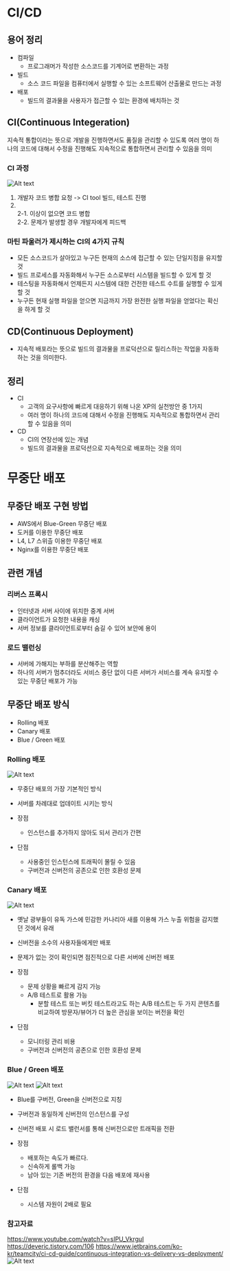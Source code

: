 # CI/CD
## 용어 정리

* 컴파일
	* 프로그래머가 작성한 소스코드를 기계어로 변환하는 과정
* 빌드
	* 소스 코드 파일을 컴퓨터에서 실행할 수 있는 소프트웨어 산출물로 만드는 과정
* 배포
	* 빌드의 결과물을 사용자가 접근할 수 있는 환경에 배치하는 것

## CI(Continuous Integeration)
지속적 통합이라는 뜻으로 개발을 진행하면서도 품질을 관리할 수 있도록 여러 명이 하나의 코드에 대해서 수정을 진행해도 지속적으로 통합하면서 관리할 수 있음을 의미

### CI 과정
![Alt text](image/image.png)
1. 개발자 코드 병합 요청 -> CI tool 빌드, 테스트 진행
2. <br>
	2-1. 이상이 없으면 코드 병합<br>
	2-2. 문제가 발생할 경우 개발자에게 피드백

### 마틴 파울러가 제시하는 CI의 4가지 규칙
* 모든 소스코드가 살아있고 누구든 현재의 소스에 접근할 수 있는 단일지점을 유지할 것
* 빌드 프로세스를 자동화해서 누구든 소스로부터 시스템을 빌드할 수 있게 할 것
* 테스팅을 자동화해서 언제든지 시스템에 대한 건전한 테스트 수트를 실행할 수 있게 할 것
* 누구든 현재 실행 파일을 얻으면 지금까지 가장 완전한 실행 파일을 얻었다는 확신을 하게 할 것

## CD(Continuous Deployment)
* 지속적 배포라는 뜻으로 빌드의 결과물을 프로덕션으로 릴리스하는 작업을 자동화하는 것을 의미한다.


## 정리
* CI
	* 고객의 요구사항에 빠르게 대응하기 위해 나온 XP의 실천방안 중 1가지
	* 여러 명이 하나의 코드에 대해서 수정을 진행해도 지속적으로 통합하면서 관리할 수 있음을 의미
* CD
	* CI의 연장선에 있는 개념
	* 빌드의 결과물을 프로덕션으로 지속적으로 배포하는 것을 의미

# 무중단 배포
## 무중단 배포 구현 방법
* AWS에서 Blue-Green 무중단 배포
* 도커를 이용한 무중단 배포
* L4, L7 스위츨 이용한 무중단 배포
* Nginx를 이용한 무중단 배포

## 관련 개념
### 리버스 프록시
* 인터넷과 서버 사이에 위치한 중계 서버
* 클라이언트가 요청한 내용을 캐싱
* 서버 정보를 클라이언트로부터 숨길 수 있어 보안에 용이

### 로드 밸런싱
* 서버에 가해지는 부하를 분산해주는 역할
* 하나의 서버가 멈추더라도 서비스 중단 없이 다른 서버가 서비스를 계속 유지할 수 있는 무중단 배포가 가능

## 무중단 배포 방식
* Rolling 배포
* Canary 배포
* Blue / Green 배포

### Rolling 배포
![Alt text](image-2.png)

* 무중단 배포의 가장 기본적인 방식
* 서버를 차례대로 업데이트 시키는 방식
* 장점
	* 인스턴스를 추가하지 않아도 되서 관리가 간편

* 단점
	* 사용중인 인스턴스에 트래픽이 몰릴 수 있음
	* 구버전과 신버전의 공존으로 인한 호환성 문제

### Canary 배포
![Alt text](image-5.png)

* 옛날 광부들이 유독 가스에 민감한 카나리아 새를 이용해 가스 누출 위험을 감지했던 것에서 유래
* 신버전을 소수의 사용자들에게만 배포
* 문제가 없는 것이 확인되면 점진적으로 다른 서버에 신버전 배포

* 장점
	* 문제 상황을 빠르게 감지 가능
	* A/B 테스트로 활용 가능
		* 분할 테스트 또는 버킷 테스트라고도 하는 A/B 테스트는 두 가지 콘텐츠를 비교하여 방문자/뷰어가 더 높은 관심을 보이는 버전을 확인
* 단점
	* 모니터링 관리 비용
	* 구버전과 신버전의 공존으로 인한 호환성 문제

### Blue / Green 배포
![Alt text](image-3.png)
![Alt text](image-4.png)

* Blue를 구버전, Green을 신버전으로 지칭
* 구버전과 동일하게 신버전의 인스턴스를 구성
* 신버전 배포 시 로드 밸런서를 통해 신버전으로만 트래픽을 전환

* 장점
	* 배포하는 속도가 빠르다.
	* 신속하게 롤백 가능
	* 남아 있는 기존 버전의 환경을 다음 배포에 재사용
* 단점
	* 시스템 자원이 2배로 필요
### 참고자료
https://www.youtube.com/watch?v=sIPU_VkrguI
https://deveric.tistory.com/106
https://www.jetbrains.com/ko-kr/teamcity/ci-cd-guide/continuous-integration-vs-delivery-vs-deployment/
![Alt text](image/image-1.png)
